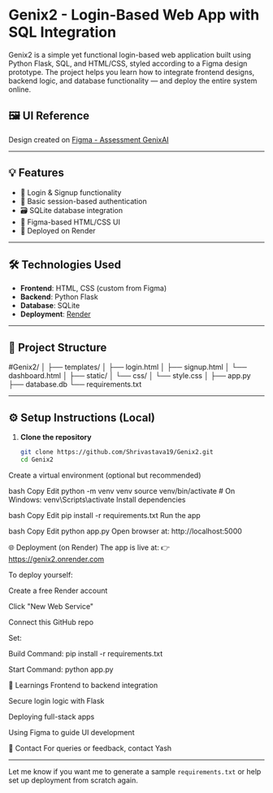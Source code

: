 

# Genix2 - Login-Based Web App with SQL Integration

Genix2 is a simple yet functional login-based web application built using Python Flask, SQL, and HTML/CSS, styled according to a Figma design prototype. The project helps you learn how to integrate frontend designs, backend logic, and database functionality — and deploy the entire system online.

## 🖼️ UI Reference
Design created on [Figma - Assessment GenixAI](https://www.figma.com/design/sr0f0JlmvoeGo99EXsjNXB/Assesment-GenixAi)

---

## 💡 Features

- 🔐 Login & Signup functionality
- 🧠 Basic session-based authentication
- 🗃️ SQLite database integration
- 🎨 Figma-based HTML/CSS UI
- 🚀 Deployed on Render

---

## 🛠️ Technologies Used

- **Frontend**: HTML, CSS (custom from Figma)
- **Backend**: Python Flask
- **Database**: SQLite
- **Deployment**: [Render](https://render.com)

---

## 📁 Project Structure

#Genix2/
│
├── templates/
│ ├── login.html
│ ├── signup.html
│ └── dashboard.html
│
├── static/
│ └── css/
│ └── style.css
│
├── app.py
├── database.db
└── requirements.txt



---

## ⚙️ Setup Instructions (Local)

1. **Clone the repository**  
   ```bash
   git clone https://github.com/Shrivastava19/Genix2.git
   cd Genix2
Create a virtual environment (optional but recommended)

bash
Copy
Edit
python -m venv venv
source venv/bin/activate  # On Windows: venv\Scripts\activate
Install dependencies

bash
Copy
Edit
pip install -r requirements.txt
Run the app

bash
Copy
Edit
python app.py
Open browser at: http://localhost:5000

🌐 Deployment (on Render)
The app is live at:
👉 https://genix2.onrender.com

To deploy yourself:

Create a free Render account

Click "New Web Service"

Connect this GitHub repo

Set:

Build Command: pip install -r requirements.txt

Start Command: python app.py

🧠 Learnings
Frontend to backend integration

Secure login logic with Flask

Deploying full-stack apps

Using Figma to guide UI development

📩 Contact
For queries or feedback, contact Yash


---

Let me know if you want me to generate a sample `requirements.txt` or help set up deployment from scratch again.
